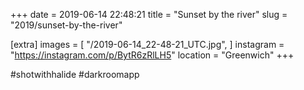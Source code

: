 +++
date = 2019-06-14 22:48:21
title = "Sunset by the river"
slug = "2019/sunset-by-the-river"

[extra]
images = [
    "/2019-06-14_22-48-21_UTC.jpg",
]
instagram = "https://instagram.com/p/BytR6zRlLH5"
location = "Greenwich"
+++

 #shotwithhalide #darkroomapp
